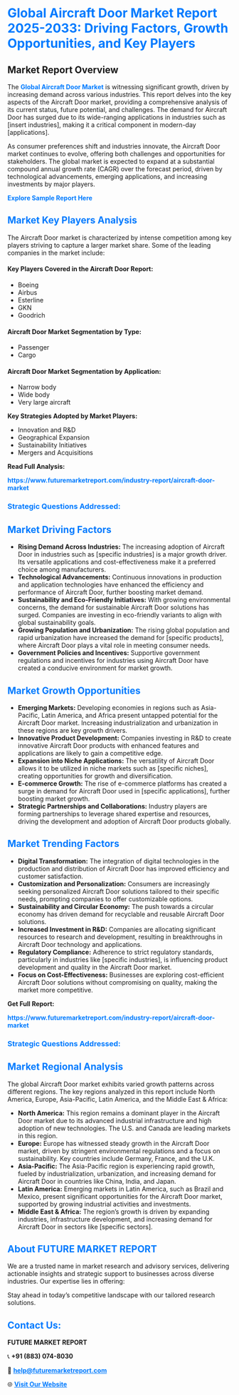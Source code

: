 <h1 style="color: #007BFF;">Global Aircraft Door Market Report 2025-2033: Driving Factors, Growth Opportunities, and Key Players</h1>

<section id="overview">
<h2>Market Report Overview</h2>
<p>The <a href="https://www.futuremarketreport.com/industry-report/aircraft-door-market" style="color: #007BFF; text-decoration: none;"><strong>Global Aircraft Door Market</strong></a> is witnessing significant growth, driven by increasing demand across various industries. This report delves into the key aspects of the Aircraft Door market, providing a comprehensive analysis of its current status, future potential, and challenges. The demand for Aircraft Door has surged due to its wide-ranging applications in industries such as [insert industries], making it a critical component in modern-day [applications].</p>
<p>As consumer preferences shift and industries innovate, the Aircraft Door market continues to evolve, offering both challenges and opportunities for stakeholders. The global market is expected to expand at a substantial compound annual growth rate (CAGR) over the forecast period, driven by technological advancements, emerging applications, and increasing investments by major players.</p>
</section>

<section id="overview">
<p><a href="https://www.futuremarketreport.com/request-sample/reportId=50761" style="color: #007BFF; text-decoration: none;"><strong>Explore Sample Report Here</strong></a></p>
</section>

<section id="key-players">
<h2 style="color: #007BFF;">Market Key Players Analysis</h2>
<p>The Aircraft Door market is characterized by intense competition among key players striving to capture a larger market share. Some of the leading companies in the market include:</p>
<h4>Key Players Covered in the Aircraft Door Report:</h4>
<ul><li>Boeing</li><li>Airbus</li><li>Esterline</li><li>GKN</li><li>Goodrich</li></ul>
<h4>Aircraft Door Market Segmentation by Type:</h4>
<ul><li>Passenger</li><li>Cargo</li></ul>

<h4>Aircraft Door Market Segmentation by Application:</h4>
<ul><li>Narrow body</li><li>Wide body</li><li>Very large aircraft</li></ul>
<p><strong>Key Strategies Adopted by Market Players:</strong></p>
<ul>
<li>Innovation and R&D</li>
<li>Geographical Expansion</li>
<li>Sustainability Initiatives</li>
<li>Mergers and Acquisitions</li>
</ul>
</section>

<section>
<p><strong>Read Full Analysis: </strong></p><a href="https://www.futuremarketreport.com/industry-report/aircraft-door-market" style="color: #007BFF; text-decoration: none;"><strong>https://www.futuremarketreport.com/industry-report/aircraft-door-market</strong></a>
<h3 style="color: #007BFF;">Strategic Questions Addressed:</h3>
</section>

<section id="driving-factors">
<h2 style="color: #007BFF;">Market Driving Factors</h2>
<ul>
<li><strong>Rising Demand Across Industries:</strong> The increasing adoption of Aircraft Door in industries such as [specific industries] is a major growth driver. Its versatile applications and cost-effectiveness make it a preferred choice among manufacturers.</li>
<li><strong>Technological Advancements:</strong> Continuous innovations in production and application technologies have enhanced the efficiency and performance of Aircraft Door, further boosting market demand.</li>
<li><strong>Sustainability and Eco-Friendly Initiatives:</strong> With growing environmental concerns, the demand for sustainable Aircraft Door solutions has surged. Companies are investing in eco-friendly variants to align with global sustainability goals.</li>
<li><strong>Growing Population and Urbanization:</strong> The rising global population and rapid urbanization have increased the demand for [specific products], where Aircraft Door plays a vital role in meeting consumer needs.</li>
<li><strong>Government Policies and Incentives:</strong> Supportive government regulations and incentives for industries using Aircraft Door have created a conducive environment for market growth.</li>
</ul>
</section>

<section id="growth-opportunities">
<h2 style="color: #007BFF;">Market Growth Opportunities</h2>
<ul>
<li><strong>Emerging Markets:</strong> Developing economies in regions such as Asia-Pacific, Latin America, and Africa present untapped potential for the Aircraft Door market. Increasing industrialization and urbanization in these regions are key growth drivers.</li>
<li><strong>Innovative Product Development:</strong> Companies investing in R&D to create innovative Aircraft Door products with enhanced features and applications are likely to gain a competitive edge.</li>
<li><strong>Expansion into Niche Applications:</strong> The versatility of Aircraft Door allows it to be utilized in niche markets such as [specific niches], creating opportunities for growth and diversification.</li>
<li><strong>E-commerce Growth:</strong> The rise of e-commerce platforms has created a surge in demand for Aircraft Door used in [specific applications], further boosting market growth.</li>
<li><strong>Strategic Partnerships and Collaborations:</strong> Industry players are forming partnerships to leverage shared expertise and resources, driving the development and adoption of Aircraft Door products globally.</li>
</ul>
</section>

<section id="trending-factors">
<h2 style="color: #007BFF;">Market Trending Factors</h2>
<ul>
<li><strong>Digital Transformation:</strong> The integration of digital technologies in the production and distribution of Aircraft Door has improved efficiency and customer satisfaction.</li>
<li><strong>Customization and Personalization:</strong> Consumers are increasingly seeking personalized Aircraft Door solutions tailored to their specific needs, prompting companies to offer customizable options.</li>
<li><strong>Sustainability and Circular Economy:</strong> The push towards a circular economy has driven demand for recyclable and reusable Aircraft Door solutions.</li>
<li><strong>Increased Investment in R&D:</strong> Companies are allocating significant resources to research and development, resulting in breakthroughs in Aircraft Door technology and applications.</li>
<li><strong>Regulatory Compliance:</strong> Adherence to strict regulatory standards, particularly in industries like [specific industries], is influencing product development and quality in the Aircraft Door market.</li>
<li><strong>Focus on Cost-Effectiveness:</strong> Businesses are exploring cost-efficient Aircraft Door solutions without compromising on quality, making the market more competitive.</li>
</ul>
</section>

<section>
<p><strong>Get Full Report: </strong></p><a href="https://www.futuremarketreport.com/industry-report/aircraft-door-market" style="color: #007BFF; text-decoration: none;"><strong>https://www.futuremarketreport.com/industry-report/aircraft-door-market</strong></a>
<h3 style="color: #007BFF;">Strategic Questions Addressed:</h3>
</section>


<section id="regional-analysis">
<h2 style="color: #007BFF;">Market Regional Analysis</h2>
<p>The global Aircraft Door market exhibits varied growth patterns across different regions. The key regions analyzed in this report include North America, Europe, Asia-Pacific, Latin America, and the Middle East & Africa:</p>
<ul>
<li><strong>North America:</strong> This region remains a dominant player in the Aircraft Door market due to its advanced industrial infrastructure and high adoption of new technologies. The U.S. and Canada are leading markets in this region.</li>
<li><strong>Europe:</strong> Europe has witnessed steady growth in the Aircraft Door market, driven by stringent environmental regulations and a focus on sustainability. Key countries include Germany, France, and the U.K.</li>
<li><strong>Asia-Pacific:</strong> The Asia-Pacific region is experiencing rapid growth, fueled by industrialization, urbanization, and increasing demand for Aircraft Door in countries like China, India, and Japan.</li>
<li><strong>Latin America:</strong> Emerging markets in Latin America, such as Brazil and Mexico, present significant opportunities for the Aircraft Door market, supported by growing industrial activities and investments.</li>
<li><strong>Middle East & Africa:</strong> The region’s growth is driven by expanding industries, infrastructure development, and increasing demand for Aircraft Door in sectors like [specific sectors].</li>
</ul>
</section>

<footer>
<h2 style="color: #007BFF;">About FUTURE MARKET REPORT</h2>
<p>We are a trusted name in market research and advisory services, delivering actionable insights and strategic support to businesses across diverse industries. Our expertise lies in offering:</p>

<p>Stay ahead in today’s competitive landscape with our tailored research solutions.</p>

<h2 style="color: #007BFF;">Contact Us:</h2>
<p><strong>FUTURE MARKET REPORT</strong></p>
<p>📞 <strong>+91 (883) 074-8030</strong></p>
<p>📧 <strong><a href="mailto:help@futuremarketreport.com" style="color: #007BFF;">help@futuremarketreport.com</a></strong></p>
<p>🌐 <strong><a href="https://www.futuremarketreport.com/" style="color: #007BFF;">Visit Our Website</a></strong></p>
</footer>